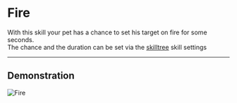 # Fire

With this skill your pet has a chance to set his target on fire for some seconds.<br>
The chance and the duration can be set via the [skilltree](skilltrees) skill settings

----

## Demonstration

![Fire](/wiki/images/skills/fire.gif)
